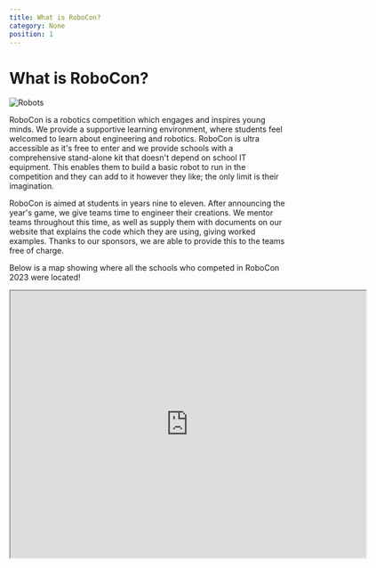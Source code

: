 ```yaml
---
title: What is RoboCon?
category: None
position: 1
---
```

# What is RoboCon?

![Robots](/images/IMG_3192-768x512_resultCOMPRSD.jpg)

RoboCon is a robotics competition which engages and inspires young minds. We provide a supportive learning environment, where students feel welcomed to learn about engineering and robotics. RoboCon is ultra accessible as it's free to enter and we provide schools with a comprehensive stand-alone kit that doesn't depend on school IT equipment. This enables them to build a basic robot to run in the competition and they can add to it however they like; the only limit is their imagination.

RoboCon is aimed at students in years nine to eleven. After announcing the year's game, we give teams time to engineer their creations. We mentor teams throughout this time, as well as supply them with documents on our website that explains the code which they are using, giving worked examples. Thanks to our sponsors, we are able to provide this to the teams free of charge.

Below is a map showing where all the schools who competed in RoboCon 2023 were located!


<Embed :aspect-ratio="640/480"><iframe src="https://www.google.com/maps/d/u/0/embed?mid=1E5GCw2ZlI9knon1gbY2vwgr21eP8yZI&ehbc=2E312F&noprof=1" width="640" height="480"></iframe> </Embed>
